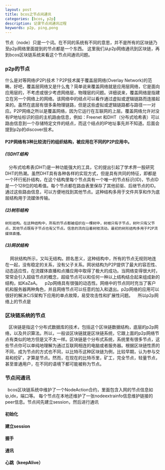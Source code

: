 ```yaml
---
layout: post
title: bcos之节点间通讯
categories: [bcos, p2p]
description: 记录节点间通讯过程
keywords: p2p, ping,pong
---
```


节点（node）只是一个词。在不同的系统有不同的意思，并不是所有的区块链乃至p2p网络里面提到的节点都是一个东西。
这里我们从p2p网络通讯到区块链，再到bcos区块链系统来看这个节点间通讯问题。
### p2p的节点
什么是对等网络(P2P)技术？P2P技术属于覆盖层网络(Overlay Network)的范畴。好吧，覆盖层网络又是什么鬼？简单说来覆盖网络就是应用层网络，它是面向应用层的，不考虑或很少考虑网络层，物理层的问题。详细说来，覆盖网络是指建立在另一个网络上的网络。该网络中的结点可以看作通过虚拟或逻辑链路而连接起来的。虽然在底层有很多条物理链路，但是这些虚拟或逻辑链路都与路径一一对应。P2P网络之所以是覆盖网络，因为它运行在互联网的上层。覆盖网络允许对没有IP地址标识的目的主机路由信息，例如：Freenet 和DHT（分布式哈希表）可以路由信息到一个存储特定文件的结点，而这个结点的IP地址事先并不知道。后面会提到p2p的discover技术。
#### P2P网络有3种比较流行的组织结构，被应用在不同的P2P应用中。
##### (1)DHT结构
    分布式哈希表(DHT)是一种功能强大的工具，它的提出引起了学术界一股研究DHT的热潮。虽然DHT具有各种各样的实现方式，但是具有共同的特征，即都是一个环行拓扑结构，在这个结构里每个节点具有一个唯一的节点标识(ID)，节点ID是一个128位的哈希值。每个节点都在路由表里保存了其他前驱、后继节点的ID。通过这些路由信息，可以方便地找到其他节点。这种结构多用于文件共享和作为底层结构用于流媒体传输。
    
##### (2)树形结构
    树形结构。在这种结构中，所有的节点都被组织在一棵树中，树根只有子节点，树叶只有父节点，其他节点既有子节点也有父节点。信息的流向沿着树枝流动。最初的树形结构多用于P2P流媒体直播。
    
##### (3)网状结构
    网状结构所示，又叫无结构。顾名思义，这种结构中，所有的节点无规则地连在一起，没有稳定的关系，没有父子关系。网状结构为P2P提供了最大的容忍性、动态适应性，在流媒体直播和点播应用中取得了极大的成功。当网络变得很大时，常常会引入超级节点的概念，超级节点可以和任何一种以上结构结合起来组成新的结构，如KaZaA。
    p2p网络具有很强的动态性。网络中的节点同时充当了客户机和服务器两种角色，并且网络节点可以任意的加入和退出。p2p网络的应用可以很好的解决C/S架构下应用的单点故障，易受攻击性和扩展性问题。
    所以p2p网络上的节点是
### 区块链系统的节点
    区块链是指这个分布式数据库的技术，包括这个区块链数据结构，底层的p2p网络，以及共识算法。所以，一般谈区块链就是区块链系统，它跟上面的p2p网络节点有类似的地方但是又不太一样。区块链是个分布式系统，系统里有很多节点，这些节点你可以单纯地理解为通过互联网相连的电脑或者服务器。根据区块链性质的不同，成为节点的方式也不同，以比特币这种区块链为例，比较早期，认为参与交易和挖矿，才算是节点。然而，在现在的比特币里，矿工，完全节点，轻量节点，甚至普通用户，在不同的语境下都可能被称为节点。

### 节点间通讯
   bcos区块链系统中维护了一个NodeAction合约，里面包含入网的节点信息如ip,idx，端口等。 每个节点在本地还维护了一张nodeextrainfo信息维护链接的peer信息。节点间先建立session，然后进行通讯
#### 初始化

#### 建立session

#### 握手

#### 通讯

#### 心跳（keepAlive）

